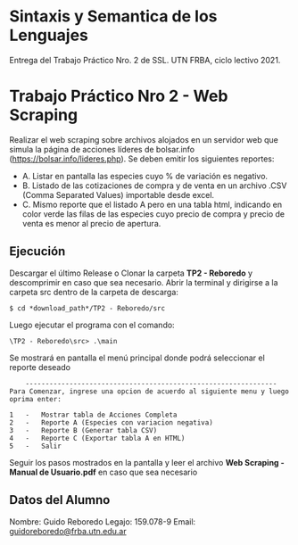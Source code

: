 # Sintaxis y Semantica de los Lenguajes

Entrega del Trabajo Práctico Nro. 2 de SSL. UTN FRBA, ciclo lectivo 2021. 


# Trabajo Práctico Nro 2 - Web Scraping 

Realizar el web scraping sobre archivos alojados en un servidor web que simula la
página de acciones líderes de bolsar.info (https://bolsar.info/lideres.php). 
Se deben emitir los siguientes reportes:

 - A. Listar en pantalla las especies cuyo % de variación es negativo.
 - B. Listado de las cotizaciones de compra y de venta en un archivo .CSV (Comma
Separated Values) importable desde excel.
 - C. Mismo reporte que el listado A pero en una tabla html, indicando en color verde las filas
de las especies cuyo precio de compra y precio de venta es menor al precio de
apertura.


## Ejecución

Descargar el último Release o Clonar la carpeta **TP2 - Reboredo** y descomprimir en caso que sea necesario. 
Abrir la terminal y dirigirse a la carpeta src dentro de la carpeta de descarga:

    $ cd *download_path*/TP2 - Reboredo/src
Luego ejecutar el programa con el comando: 

   `\TP2 - Reboredo\src> .\main `

Se mostrará en pantalla el menú principal donde podrá seleccionar el reporte deseado

        ---------------------------------------------------------------
    Para Comenzar, ingrese una opcion de acuerdo al siguiente menu y luego oprima enter:
    
    1   -   Mostrar tabla de Acciones Completa
    2   -   Reporte A (Especies con variacion negativa)
    3   -   Reporte B (Generar tabla CSV)
    4   -   Reporte C (Exportar tabla A en HTML)
    5   -   Salir

Seguir los pasos mostrados en la pantalla y leer el archivo **Web Scraping - Manual de Usuario.pdf** en caso que sea necesario

## Datos del Alumno

Nombre: Guido Reboredo
Legajo: 159.078-9
Email: guidoreboredo@frba.utn.edu.ar


